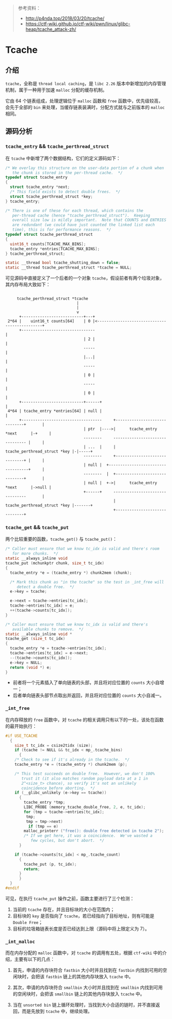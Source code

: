 > 参考资料：
>
> - <http://p4nda.top/2018/03/20/tcache/>
> - <https://ctf-wiki.github.io/ctf-wiki/pwn/linux/glibc-heap/tcache_attack-zh/>

# Tcache

## 介绍

`tcache`，全称是 `thread local caching`，是 `libc 2.26` 版本中新增加的内存管理机制，属于一种用于加速 `malloc` 分配的缓存机制。

它由 64 个链表组成，处理逻辑位于 `malloc` 函数和 `free` 函数中，优先级较高，会先于全部的 `bin` 来处理，当缓存链表装满时，分配方式就与之前版本的 `malloc` 相同。

## 源码分析

### `tcache_entry` && `tcache_perthread_struct`

在 `tcache` 中新增了两个数据结构，它们的定义源码如下：

```c
/* We overlay this structure on the user-data portion of a chunk when
   the chunk is stored in the per-thread cache.  */
typedef struct tcache_entry
{
  struct tcache_entry *next;
  /* This field exists to detect double frees.  */
  struct tcache_perthread_struct *key;
} tcache_entry;

/* There is one of these for each thread, which contains the
   per-thread cache (hence "tcache_perthread_struct").  Keeping
   overall size low is mildly important.  Note that COUNTS and ENTRIES
   are redundant (we could have just counted the linked list each
   time), this is for performance reasons.  */
typedef struct tcache_perthread_struct
{
  uint16_t counts[TCACHE_MAX_BINS];
  tcache_entry *entries[TCACHE_MAX_BINS];
} tcache_perthread_struct;

static __thread bool tcache_shutting_down = false;
static __thread tcache_perthread_struct *tcache = NULL;
```

可见源码中直接定义了一个后者的一个对象 `tcache`，假设前者有两个垃圾对象，其内存布局大致如下：

```
                                                                                       
     tcache_perthread_struct *tcache                                                   
                               |                                                       
                               |                                                       
                               v                                                       
      +---------------------------+---+                                                
 2*64 |    uint16_t counts[64]    | 0 |<----------------------------------------------+
      +--------------------------------                                               |
                                  | 2 |                                               |
                                  -----                                               |
                                  |...|                                               |
                                  -----                                               |
                                  | 0 |                                               |
                                  -----                                               |
                                  | 0 |                                               |
      +---------------------------+------+                                            |
 4*64 | tcache_entry *entries[64] | null |                                            |
      +-----------------------------------     +------------------------------+       |
                                  | ptr  |---->|      tcache_entry *next      |-+     |
                                  --------     -------------------------------- |     |
                                  | ...  |     | tcache_perthread_struct *key |-|-----+
                                  --------     +------------------------------+ |     |
                                  | null |  +-----------------------------------+     |
                                  --------  |  +------------------------------+       |
                                  | null |  +->|      tcache_entry *next      |->null |
                                  +------+     --------------------------------       |
                                               | tcache_perthread_struct *key |-------+
                                               +------------------------------+        
```

### `tcache_get` && `tcache_put`

两个比较重要的函数，`tcache_get()` 与 `tcache_put()`：

```c
/* Caller must ensure that we know tc_idx is valid and there's room
   for more chunks.  */
static __always_inline void
tcache_put (mchunkptr chunk, size_t tc_idx)
{
  tcache_entry *e = (tcache_entry *) chunk2mem (chunk);

  /* Mark this chunk as "in the tcache" so the test in _int_free will
     detect a double free.  */
  e->key = tcache;

  e->next = tcache->entries[tc_idx];
  tcache->entries[tc_idx] = e;
  ++(tcache->counts[tc_idx]);
}

/* Caller must ensure that we know tc_idx is valid and there's
   available chunks to remove.  */
static __always_inline void *
tcache_get (size_t tc_idx)
{
  tcache_entry *e = tcache->entries[tc_idx];
  tcache->entries[tc_idx] = e->next;
  --(tcache->counts[tc_idx]);
  e->key = NULL;
  return (void *) e;
}
```

- 前者将一个元素插入了单向链表的头部，并且将对应位置的 `counts` 大小自增一；
- 后者单向链表头部节点取出并返回，并且将对应位置的 `counts` 大小自减一。

### `_int_free`

在内存释放的 `free` 函数中，对 `tcache` 的相关调用只有以下的一处，该处在函数的最开始执行：

```c
#if USE_TCACHE
  {
    size_t tc_idx = csize2tidx (size);
    if (tcache != NULL && tc_idx < mp_.tcache_bins)
      {
	/* Check to see if it's already in the tcache.  */
	tcache_entry *e = (tcache_entry *) chunk2mem (p);

	/* This test succeeds on double free.  However, we don't 100%
	   trust it (it also matches random payload data at a 1 in
	   2^<size_t> chance), so verify it's not an unlikely
	   coincidence before aborting.  */
	if (__glibc_unlikely (e->key == tcache))
	  {
	    tcache_entry *tmp;
	    LIBC_PROBE (memory_tcache_double_free, 2, e, tc_idx);
	    for (tmp = tcache->entries[tc_idx];
		 tmp;
		 tmp = tmp->next)
	      if (tmp == e)
		malloc_printerr ("free(): double free detected in tcache 2");
	    /* If we get here, it was a coincidence.  We've wasted a
	       few cycles, but don't abort.  */
	  }

	if (tcache->counts[tc_idx] < mp_.tcache_count)
	  {
	    tcache_put (p, tc_idx);
	    return;
	  }
      }
  }
#endif
```

可见，在执行 `tcache_put` 操作之前，函数主要进行了三个检测：

1. 当前的 `tcache` 存在，并且目标块的大小在范围内；
2. 目标块的 `key` 是否指向了 `tcache`，若已经指向了目标地址，则有可能是 `Double Free`；
3. 目标的垃圾箱链表长度是否已经达到上限（源码中将上限定义为 7）。

### `_int_malloc`

而在内存分配的 `malloc` 函数中，对 `tcache` 的调用有五处，根据 `ctf-wiki` 中的介绍，主要有以下的几点：

1. 首先，申请的内存块符合 `fastbin` 大小时并且找到在 `fastbin` 内找到可用的空闲块时，会把该 `fastbin` 链上的其他内存块放入 `tcache` 中。

2. 其次，申请的内存块符合 `smallbin` 大小时并且找到在 `smallbin` 内找到可用的空闲块时，会把该 `smallbin` 链上的其他内存块放入 `tcache` 中。
3. 当在 `unsorted bin` 链上循环处理时，当找到大小合适的链时，并不直接返回，而是先放到 `tcache` 中，继续处理。